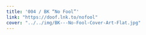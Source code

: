 ```yaml
---
title: '004 / BK “No Fool”'
link: "https://doof.lnk.to/nofool"
cover: "../../img/BK---No-Fool-Cover-Art-Flat.jpg"
---
```

